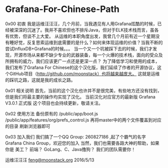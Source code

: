 # Grafana-For-Chinese-Path

0x00  初衷
我是运维汪汪汪，几个月前，当我遇见有人用Grafana炫酷的时候，已经被深深的沉迷了。我并不喜欢但也不排斥Java，但对于ELK技术栈而言，虽各有优势，但谈不上大爱。
从运维的本职角度出发，我曾几个月前有近一个星期没有睡好觉，反复思索运维到底需要的是什么？如何来体现运维的价值？当我不断的尝试InfluxDB+Grafana的时候。。。
当一个又一个坑被踩下去的时候，我们才发现，开源市场从来都不缺少专业的武器装备，每一个火爆的技术栈，面向的受众及所拥有的威力，我们应该更广一点还是更深一点？
为了降低学习和使用的成本，我们发布了Grafana For Chinese的这个汉化版，我们延续了作者的开源协议，这个GitHub项目（http://github.com/moonstack）也将越来越庞大。
这就是运维的踩坑之路，这就是我的成长之路。

0x01 相关说明
首先，当前的这个汉化也许并不是很完美，有些地方还没有找到，但是我们将最主要的操作均实现了汉化。
当前汉化对应官方的最新版 Grafana V3.0.1 正式版
这个项目也会持续更新，敬请关注。

0x02 使用方法
备份原有的
/public/app/boot.js
/public/app/features/org/prefs_control.js
再将master中的两个文件覆盖到对应的目录
刷新浏览器即可

0x03 加入我们
我们搞了一个QQ Group: 260827186 ,起了个霸气的名字 Grafana China Group，欢迎您的加入
当然，我们也需要各路大神的帮助，如果你是 美工？ 前端？ GoLang、C、Java撸狗？
我们的团队需要你！ 


运维汪汪汪
feng@moonstack.org
2016/5/13